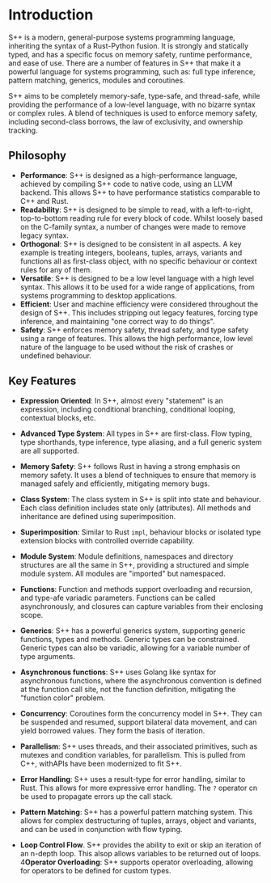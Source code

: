 # Introduction

S++ is a modern, general-purpose systems programming language, inheriting the syntax of a Rust-Python fusion. It is
strongly and statically typed, and has a specific focus on memory safety, runtime performance, and ease of use. There
are a number of features in S++ that make it a powerful language for systems programming, such as: full type inference,
pattern matching, generics, modules and coroutines.

S++ aims to be completely memory-safe, type-safe, and thread-safe, while providing the performance of a low-level
language, with no bizarre syntax or complex rules. A blend of techniques is used to enforce memory safety, including
second-class borrows, the law of exclusivity, and ownership tracking.

## Philosophy

- **Performance**: S++ is designed as a high-performance language, achieved by compiling S++ code to native code, using
  an LLVM backend. This allows S++ to have performance statistics comparable to C++ and Rust.
- **Readability**: S++ is designed to be simple to read, with a left-to-right, top-to-bottom reading rule for every
  block of code. Whilst loosely based on the C-family syntax, a number of changes were made to remove legacy syntax.
- **Orthogonal**: S++ is designed to be consistent in all aspects. A key example is treating integers, booleans, tuples,
  arrays, variants and functions all as first-class object, with no specific behaviour or context rules for any of
  them.
- **Versatile**: S++ is designed to be a low level language with a high level syntax. This allows it to be used for a
  wide range of applications, from systems programming to desktop applications.
- **Efficient**: User and machine efficiency were considered throughout the design of S++. This includes stripping out
  legacy features, forcing type inference, and maintaining "one correct way to do things".
- **Safety**: S++ enforces memory safety, thread safety, and type safety using a range of features. This allows the high
  performance, low level nature of the language to be used without the risk of crashes or undefined behaviour.

## Key Features

- **Expression Oriented**: In S++, almost every "statement" is an expression, including conditional branching,
  conditional looping, contextual blocks, etc.

- **Advanced Type System**: All types in S++ are first-class. Flow typing, type shorthands, type inference, type
  aliasing, and a full generic system are all supported.
- **Memory Safety**: S++ follows Rust in having a strong emphasis on memory safety. It uses a blend of techniques to
  ensure that memory is managed safely and efficiently, mitigating memory bugs.
- **Class System**: The class system in S++ is split into state and behaviour. Each class definition includes state
  only (attributes). All methods and inheritance are defined using superimposition.
- **Superimposition**: Similar to Rust `impl`, behaviour blocks or isolated type extension blocks with controlled
  override capability.
- **Module System**: Module definitions, namespaces and directory structures are all the same in S++, providing a
  structured and simple module system. All modules are "imported" but namespaced.
- **Functions**: Function and methods support overloading and recursion, and type-afe variadic parameters. Functions
  can be called asynchronously, and closures can capture variables from their enclosing scope.
- **Generics**: S++ has a powerful generics system, supporting generic functions, types and methods. Generic types can
  be constrained. Generic types can also be variadic, allowing for a variable number of type arguments.
- **Asynchronous functions**: S++ uses Golang like syntax for asynchronous functions, where the asynchronous convention
  is defined at the function call site, not the function definition, mitigating the "function color" problem.
- **Concurrency**: Coroutines form the concurrency model in S++. They can be suspended and resumed, support
  bilateral data movement, and can yield borrowed values. They form the basis of iteration.
- **Parallelism**: S++ uses threads, and their associated primitives, such as mutexes and condition variables, for
  parallelism. This is pulled from C++, withAPIs have been modernized to fit S++.
- **Error Handling**: S++ uses a result-type for error handling, similar to Rust. This allows for more expressive
  error handling. The `?` operator cn be used to propagate errors up the call stack.
- **Pattern Matching**: S++ has a powerful pattern matching system. This allows for complex
  destructuring of tuples, arrays, object and variants, and can be used in conjunction with flow typing.
- **Loop Control Flow**. S++ provides the ability to exit or skip an iteration of an n-depth loop. This alsop allows
  variables to be returned out of loops.
  4**Operator Overloading**: S++ supports operator overloading, allowing for operators to be defined for custom types.
